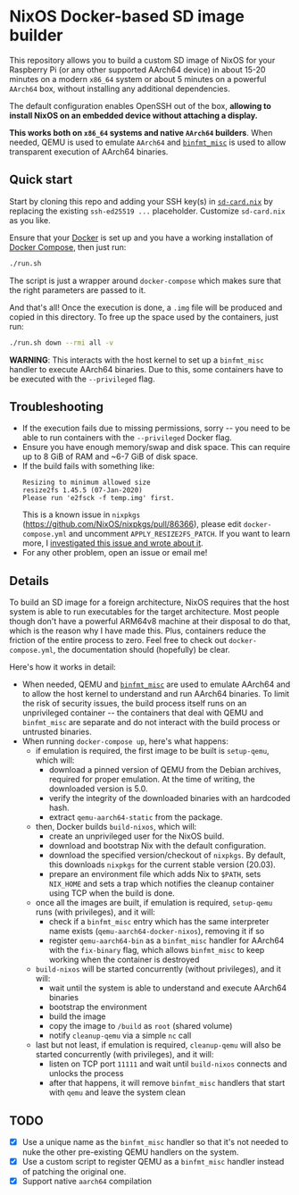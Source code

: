 # NixOS Docker-based SD image builder
This repository allows you to build a custom SD image of NixOS for your Raspberry Pi (or any other
supported AArch64 device) in about 15-20 minutes on a modern `x86_64` system or about 5 minutes on a
powerful `AArch64` box, without installing any additional dependencies. 

The default configuration enables OpenSSH out of the box, **allowing to install NixOS on an embedded
device without attaching a display.**

**This works both on `x86_64` systems and native `AArch64` builders**. When needed, QEMU is
used to emulate `AArch64` and [`binfmt_misc`](https://en.wikipedia.org/wiki/Binfmt_misc) is used to
allow transparent execution of AArch64 binaries.

## Quick start
Start by cloning this repo and adding your SSH key(s) in [`sd-card.nix`](sd-card.nix) by replacing
the existing `ssh-ed25519 ...` placeholder. Customize `sd-card.nix` as you like.

Ensure that your [Docker](https://www.docker.com/) is set up and you have a working installation of
[Docker Compose](https://docs.docker.com/compose/), then just run:

```sh
./run.sh
```

The script is just a wrapper around `docker-compose` which makes sure that the right parameters
are passed to it.

And that's all! Once the execution is done, a `.img` file will be produced and copied in this
directory. To free up the space used by the containers, just run:

```sh
./run.sh down --rmi all -v
```

**WARNING**: This interacts with the host kernel to set up a `binfmt_misc` handler to execute
AArch64 binaries. Due to this, some containers have to be executed with the `--privileged` flag.

## Troubleshooting

- If the execution fails due to missing permissions, sorry -- you need to be able to run containers
  with the `--privileged` Docker flag.
- Ensure you have enough memory/swap and disk space. This can require up to 8 GiB of RAM and ~6-7
  GiB of disk space.
- If the build fails with something like:
  ```
  Resizing to minimum allowed size
  resize2fs 1.45.5 (07-Jan-2020)
  Please run 'e2fsck -f temp.img' first.
  ```
  This is a known issue in `nixpkgs` (https://github.com/NixOS/nixpkgs/pull/86366), please edit
  `docker-compose.yml` and uncomment `APPLY_RESIZE2FS_PATCH`. If you want to learn more, I
  [investigated this issue and wrote about
  it](https://rbf.dev/blog/2020/04/why-doesnt-resize2fs-resize-my-fs/).
- For any other problem, open an issue or email me!

## Details

To build an SD image for a foreign architecture, NixOS requires that the host system is able to run
executables for the target architecture. Most people though don't have a powerful ARM64v8 machine at
their disposal to do that, which is the reason why I have made this. Plus, containers reduce the
friction of the entire process to zero. Feel free to check out `docker-compose.yml`, the
documentation should (hopefully) be clear.

Here's how it works in detail:
- When needed, QEMU and [`binfmt_misc`](https://en.wikipedia.org/wiki/Binfmt_misc) are used to
  emulate AArch64 and to allow the host kernel to understand and run AArch64 binaries. To limit the
  risk of security issues, the build process itself runs on an unprivileged container -- the
  containers that deal with QEMU and `binfmt_misc` are separate and do not interact with the build
  process or untrusted binaries.
- When running `docker-compose up`, here's what happens:
  - if emulation is required, the first image to be built is `setup-qemu`, which will:
    - download a pinned version of QEMU from the Debian archives, required for proper emulation. At
      the time of writing, the downloaded version is 5.0.
    - verify the integrity of the downloaded binaries with an hardcoded hash.
    - extract `qemu-aarch64-static` from the package.
  - then, Docker builds `build-nixos`, which will:
    - create an unprivileged user for the NixOS build.
    - download and bootstrap Nix with the default configuration.
    - download the specified version/checkout of `nixpkgs`. By default, this downloads `nixpkgs` for
      the current stable version (20.03).
    - prepare an environment file which adds Nix to `$PATH`, sets `NIX_HOME` and sets a trap which
      notifies the cleanup container using TCP when the build is done.
  - once all the images are built, if emulation is required, `setup-qemu` runs (with privileges),
    and it will:
    - check if a `binfmt_misc` entry which has the same interpreter name exists 
      (`qemu-aarch64-docker-nixos`), removing it if so
    - register `qemu-aarch64-bin` as a `binfmt_misc` handler for AArch64 with the `fix-binary` flag,
      which allows `binfmt_misc` to keep working when the container is destroyed
  - `build-nixos` will be started concurrently (without privileges), and it will:
    - wait until the system is able to understand and execute AArch64 binaries
    - bootstrap the environment
    - build the image
    - copy the image to `/build` as `root` (shared volume)
    - notify `cleanup-qemu` via a simple `nc` call
  - last but not least, if emulation is required, `cleanup-qemu` will also be started concurrently 
    (with privileges), and it will:
    - listen on TCP port `11111` and wait until `build-nixos` connects and unlocks the process
    - after that happens, it will remove `binfmt_misc` handlers that start with `qemu` and leave the
      system clean

## TODO

- [x] Use a unique name as the `binfmt_misc` handler so that it's not needed to nuke the other
  pre-existing QEMU handlers on the system.
- [x] Use a custom script to register QEMU as a `binfmt_misc` handler instead of patching the
  original one.
- [x] Support native `aarch64` compilation
